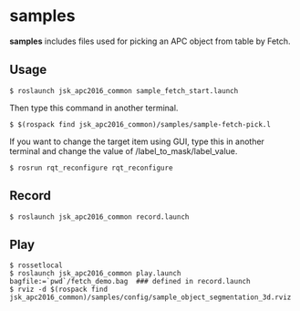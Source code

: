 samples
=======

**samples** includes files used for picking an APC object from table by Fetch.


Usage
-----

```
$ roslaunch jsk_apc2016_common sample_fetch_start.launch
```

Then type this command in another terminal.

```
$ $(rospack find jsk_apc2016_common)/samples/sample-fetch-pick.l
```

If you want to change the target item using GUI, type this in another terminal and change the value of /label_to_mask/label_value.

```
$ rosrun rqt_reconfigure rqt_reconfigure
```


Record
------

```
$ roslaunch jsk_apc2016_common record.launch
```


Play
----

```
$ rossetlocal
$ roslaunch jsk_apc2016_common play.launch bagfile:=`pwd`/fetch_demo.bag  ### defined in record.launch
$ rviz -d $(rospack find jsk_apc2016_common)/samples/config/sample_object_segmentation_3d.rviz
```
